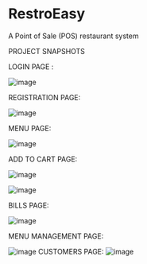 # RestroEasy
A Point of Sale (POS) restaurant system

PROJECT SNAPSHOTS

LOGIN PAGE :

 ![image](https://github.com/rajatraw21/RestroEasy/assets/71941520/6fe5fd86-9468-4946-b22b-592f26bff3d2)
 
REGISTRATION PAGE:

 ![image](https://github.com/rajatraw21/RestroEasy/assets/71941520/5da37c9e-6e8d-4833-ae60-c3ebd0d04315)
 
MENU PAGE: 

![image](https://github.com/rajatraw21/RestroEasy/assets/71941520/f8c209f3-2fc3-4ba8-b817-c92c9d2461c7)

ADD TO CART PAGE:

![image](https://github.com/rajatraw21/RestroEasy/assets/71941520/c18c8155-7d9c-4088-82ec-6025deb4603f)

![image](https://github.com/rajatraw21/RestroEasy/assets/71941520/90e3ce36-e1d2-4a5b-9330-9eb75ac9832e)

BILLS PAGE:

![image](https://github.com/rajatraw21/RestroEasy/assets/71941520/fce8b0dd-3cb2-403d-9163-f0590861e09f)

MENU MANAGEMENT PAGE:

![image](https://github.com/rajatraw21/RestroEasy/assets/71941520/f323d843-a0a5-4cde-83fd-d8d30922eea3)
CUSTOMERS PAGE: 
![image](https://github.com/rajatraw21/RestroEasy/assets/71941520/37da82df-64c3-4b03-9609-0a13975acea3)


